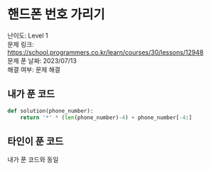 # 핸드폰 번호 가리기

난이도: Level 1  
문제 링크: https://school.programmers.co.kr/learn/courses/30/lessons/12948  
문제 푼 날짜: 2023/07/13  
해결 여부: 문제 해결  

## 내가 푼 코드

```python
def solution(phone_number):
    return '*' * (len(phone_number)-4) + phone_number[-4:]
```

## 타인이 푼 코드

내가 푼 코드와 동일
